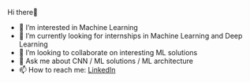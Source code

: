 Hi there👋
- 👀 I’m interested in Machine Learning
- 🌱 I’m currently looking for internships in Machine Learning and Deep Learning
- 💞️ I’m looking to collaborate on interesting ML solutions
- 💬 Ask me about CNN / ML solutions / ML architecture
- 📫 How to reach me: [LinkedIn](https://www.linkedin.com/in/kunjal-shah-b99ba51b2/)

<!---
kunjalshah101/kunjalshah101 is a ✨ special ✨ repository because its `README.md` (this file) appears on your GitHub profile.
You can click the Preview link to take a look at your changes.
--->
